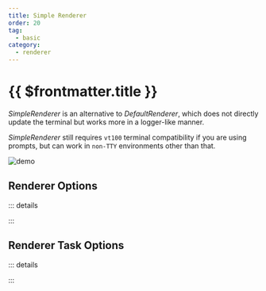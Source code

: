 ```yaml
---
title: Simple Renderer
order: 20
tag:
  - basic
category:
  - renderer
---
```


# {{ $frontmatter.title }}

_SimpleRenderer_ is an alternative to _DefaultRenderer_, which does not directly update the terminal but works more in a logger-like manner.

<!-- more -->

_SimpleRenderer_ still requires `vt100` terminal compatibility if you are using prompts, but can work in `non-TTY` environments other than that.

![demo](../../examples/renderer-simple.gif)

## Renderer Options

::: details

<!-- @include: ../api/listr2/interfaces/interface.ListrSimpleRendererOptions.md -->

:::

## Renderer Task Options

::: details

<!-- @include: ../api/listr2/interfaces/interface.ListrSimpleRendererTaskOptions.md -->

:::
